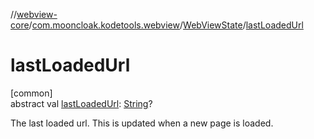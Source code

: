 //[webview-core](../../../index.md)/[com.mooncloak.kodetools.webview](../index.md)/[WebViewState](index.md)/[lastLoadedUrl](last-loaded-url.md)

# lastLoadedUrl

[common]\
abstract val [lastLoadedUrl](last-loaded-url.md): [String](https://kotlinlang.org/api/latest/jvm/stdlib/kotlin/-string/index.html)?

The last loaded url. This is updated when a new page is loaded.
